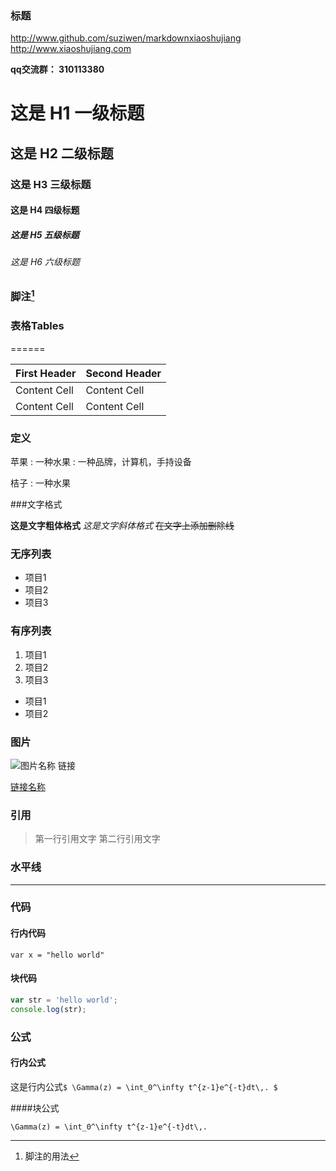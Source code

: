 
### 标题

http://www.github.com/suziwen/markdownxiaoshujiang
http://www.xiaoshujiang.com

**qq交流群： 310113380**

# 这是 H1 一级标题
## 这是 H2 二级标题
### 这是 H3 三级标题
#### 这是 H4 四级标题
##### 这是 H5 五级标题
###### 这是 H6 六级标题

### 脚注[^1x]

[^1x]: 脚注的用法

### 表格Tables
======

First Header  | Second Header
------------- | -------------
Content Cell  | Content Cell
Content Cell  | Content Cell

### 定义

苹果
: 一种水果
: 一种品牌，计算机，手持设备

桔子
: 一种水果

###文字格式

**这是文字粗体格式**
*这是文字斜体格式*
~~在文字上添加删除线~~

### 无序列表

* 项目1
* 项目2
* 项目3

### 有序列表

1. 项目1
2. 项目2
3. 项目3
  * 项目1
  * 项目2

### 图片

![图片名称](http://xiaoshujiang.com/favicon.ico)
链接

[链接名称](http://xiaoshujiang.com)
### 引用

> 第一行引用文字
> 第二行引用文字
### 水平线

***
### 代码

#### 行内代码

`var x = "hello world"`

#### 块代码

```javascript
var str = 'hello world';
console.log(str);
```

### 公式

#### 行内公式

这是行内公式`$ \Gamma(z) = \int_0^\infty t^{z-1}e^{-t}dt\,. $`

####块公式

```mathjax
\Gamma(z) = \int_0^\infty t^{z-1}e^{-t}dt\,.
```
